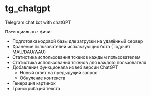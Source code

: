 # tg_chatgpt
Telegram chat bot with chatGPT

Потенциальные фичи:
- Подготовка кодовой базы для загрузки на удалённый сервер
- Хранение пользователей использующих бота (Подсчёт MAU/DAU/WAU)
- Статистика использования токенов каждым пользователем 
- Статистика использования токенов для каждого пользователя
- Добавление функционала из веб версии ChatGPT
  - Новый ответ на предыдущий запрос
  - Обнуление контекста
- Генерация картинок
- Транскрибация текста